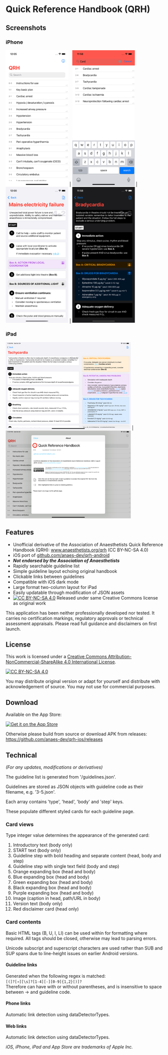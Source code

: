 # Quick Reference Handbook (QRH)

## Screenshots

### iPhone
<img src="./qrh/screenshots/Simulator Screen Shot - iPhone 11 - 2020-10-25 at 00.05.59.png" width="200px"> | <img src="./qrh/screenshots/Simulator Screen Shot - iPhone 11 - 2020-10-24 at 23.58.44.png" width="200px"> | <img src="./qrh/screenshots/Simulator Screen Shot - iPhone 11 - 2020-10-25 at 00.00.45.png" width="200px"> | <img src="./qrh/screenshots/Simulator Screen Shot - iPhone 11 - 2020-10-24 at 23.58.17.png" width="200px">

### iPad

<img src="./qrh/screenshots/Simulator Screen Shot - iPad Pro (11-inch) (2nd generation) - 2020-10-24 at 23.58.01.png" width="400px"> | <img src="./qrh/screenshots/Simulator Screen Shot - iPad Pro (11-inch) (2nd generation) - 2020-10-24 at 23.57.40.png" width="400px">

## Features
- Unofficial derivative of the Association of Anaesthetists Quick Reference Handbook (QRH): www.anaesthetists.org/qrh (CC BY-NC-SA 4.0)
- iOS port of <a href="http://github.com/anaes-dev/qrh-android">github.com/anaes-dev/qrh-android</a>
- ***Not endorsed by the Association of Anaesthetists***
- Rapidly searchable guideline list
- Simple guideline layout echoing original handbook
- Clickable links between guidelines
- Compatible with iOS dark mode
- Large format two-column layout for iPad
- Easily updatable through modification of JSON assets
- [![CC BY-NC-SA 4.0][cc-by-nc-sa-shield]][cc-by-nc-sa] Released under same Creative Commons license as original work  

This application has been neither professionally developed nor tested. It carries no certification markings, regulatory approvals or technical assessment appraisals. Please read full guidance and disclaimers on first launch.


## License
This work is licensed under a [Creative Commons Attribution-NonCommercial-ShareAlike 4.0
International License][cc-by-nc-sa].

[![CC BY-NC-SA 4.0][cc-by-nc-sa-image]][cc-by-nc-sa]

[cc-by-nc-sa]: http://creativecommons.org/licenses/by-nc-sa/4.0/
[cc-by-nc-sa-image]: https://licensebuttons.net/l/by-nc-sa/4.0/88x31.png
[cc-by-nc-sa-shield]: https://img.shields.io/badge/License-CC%20BY--NC%20SA%204.0-lightgrey.svg
You may distribute original version or adapt for yourself and distribute with acknowledgement of source. 
You may not use for commercial purposes.  

## Download

Available on the App Store:

<a href='https://apps.apple.com/gb/app/quick-reference-handbook-qrh/id1537247898'><img alt='Get it on the App Store' src='https://anaes.dev/images/appstore.png' width="240px"/></a>

Otherwise please build from source or download APK from releases:
https://github.com/anaes-dev/qrh-ios/releases


## Technical
*(For any updates, modifications or derivatives)*

The guideline list is generated from '/guidelines.json'. 

Guidelines are stored as JSON objects with guideline code as their filename, e.g. '3-5.json'.

Each array contains 'type', 'head', 'body' and 'step' keys.

These populate different styled cards for each guideline page.

### Card views

Type integer value determines the appearance of the generated card:
1. Introductory text (body only)
2. START text (body only)
3. Guideline step with bold heading and separate content (head, body and step)
4. Guideline step with single text field (body and step)
5. Orange expanding box (head and body)
6. Blue expanding box (head and body)
7. Green expanding box (head and body)
8. Black expanding box (head and body)
9. Purple expanding box (head and body)
10. Image (caption in head, path/URL in body)
11. Version text (body only)
12. Red disclaimer card (head only)  

### Card contents

Basic HTML tags (B, U, I, LI) can be used within for formatting where required. All tags should be closed, otherwise may lead to parsing errors. 

Unicode subscript and superscript characters are used rather than SUB and SUP spans due to line-height issues on earlier Android versions.


#### Guideline links
Generated when the following regex is matched:  
`[(]?[→][\s]?[1-4][-][0-9]{1,2}[)]?`  
Therefore can have with or without parentheses, and is insensitive to space between → and guideline code.

#### Phone links
Automatic link detection using dataDetectorTypes.

#### Web links
Automatic link detection using dataDetectorTypes.

*iOS, iPhone, iPad and App Store are trademarks of Apple Inc.*
